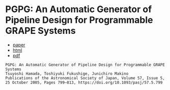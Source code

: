 # PGPG: An Automatic Generator of Pipeline Design for Programmable GRAPE Systems

- [paper](https://arxiv.org/abs/astro-ph/0703182)
- [html](https://academic.oup.com/pasj/article/57/5/799/2948924)
- [pdf](./paper/PGPG.pdf)


```
PGPG: An Automatic Generator of Pipeline Design for Programmable GRAPE Systems 
Tsuyoshi Hamada, Toshiyuki Fukushige, Junichiro Makino
Publications of the Astronomical Society of Japan, Volume 57, Issue 5, 25 October 2005, Pages 799–813, https://doi.org/10.1093/pasj/57.5.799
```

